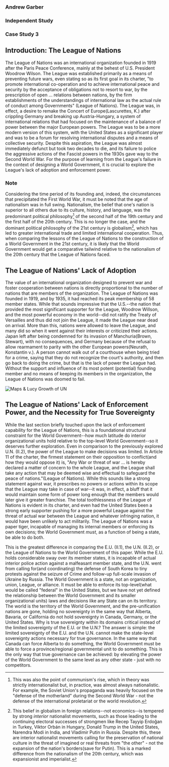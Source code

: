 ### Andrew Garber
### Independent Study 
### Case Study 3
## Introduction: The League of Nations

The League of Nations was an international organization founded in 1919 after the Paris Peace Conference, mainly at the behest of U.S. President Woodrow Wilson. The League was established primarily as a means of preventing future wars, even stating so as its first goal in its charter, "to promote international co-operation and to achieve international peace and security by the acceptance of obligations not to resort to war, by the prescription of open ... relations between nations, by the firm establishments of the understandings of international law as the actual rule of conduct among Governments" (League of Nations). The League was, in effect, a desire to remake the Concert of Europe(Lascurettes, K.) after crippling Germany and breaking up Austria-Hungary, a system of international relations that had focused on the maintenance of a balance of power between the major European powers. The League was to be a more modern version of this system, with the United States as a significant player and was to be a forum for resolving international disputes and a means of collective security. Despite this aspiration, the League was almost immediately defunct but took two decades to die, and its failure to police the aggressive actions of the Fascist powers in the 1930s gave way to the Second World War. For the purpose of learning from the League's failure in the context of designing a World Government, it is crucial to explore the League's lack of adoption and enforcement power.

### Note

Considering the time period of its founding and, indeed, the circumstances that precipitated the First World War, it must be noted that the age of nationalism was in full swing. Nationalism, the belief that one's nation is superior to all others due to its culture, history, and language, was the predominant political philosophy[^1] of the second half of the 19th century and the first half of the 20th century. This is no longer the case, and the dominant political philosophy of the 21st century is globalism[^2], which has led to greater international trade and limited international cooperation. Thus, when comparing the lessons of the League of Nations to the construction of a World Government in the 21st century, it is likely that the World Government would get a comparative tailwind relative to the nationalism of the 20th century that the League of Nations faced.

## The League of Nations' Lack of Adoption

The value of an international organization designed to prevent war and foster cooperation between nations is directly proportional to the number of nations that are members of the organization. The League of Nations was founded in 1919, and by 1935, it had reached its peak membership of 58 member states. While that sounds impressive that the U.S.--the nation that provided the most significant supporter for the League, Woodrow Willson, and the most powerful economy in the world--did not ratify the Treaty of Versailles and thus did not join the League, it made the League near dead on arrival. More than this, nations were allowed to leave the League, and many did so when it went against their interests or criticized their actions. Japan left after being condemned for its invasion of Manchuria(Brown, Stewart), with no consequences, and Germany because of the refusal to allow rearmament to parity with the other European powers(Neurath, Konstantin v.). A person cannot walk out of a courthouse when being tried for a crime, saying that they do not recognize the court's authority, and then go back to doing the crime, but that is the lack of power the League had. Without the support and influence of its most potent (potential) founding member and no means of keeping its members in the organization, the League of Nations was doomed to fail.

![Maps & Lucy Growth of UN](https://upload.wikimedia.org/wikipedia/commons/thumb/0/02/LN_member_states_animation.gif/1024px-LN_member_states_animation.gif)

## The League of Nations' Lack of Enforcement Power, and the Necessity for True Sovereignty

While the last section briefly touched upon the lack of enforcement capability for the League of Nations, this is a foundational structural constraint for the World Government--how much latitude do interior organizational units hold relative to the top-level World Government--so it deserves further exploration. Even in comparison to the previously explored U.N. (II.2), the power of the League to make decisions was limited. In Article 11 of the charter, the firmest statement on their opposition to conflict(and how they would oppose it) is, "Any War or threat of war ... is hereby declared a matter of concern to the whole League, and the League shall take any action that may be deemed wise and effectual to safeguard the peace of nations."(League of Nations). While this sounds like a strong statement against war, it prescribes no powers or actions within its scope that the League may take in case of war--it was, in effect, a bluff that it would maintain some form of power long enough that the members would later give it greater franchise. The total toothlessness of the League of Nations is evident in its charter, and even had the United States been a strong early supporter pushing for a more powerful League against the threat of actual war between the League and whatever infringing nation, it would have been unlikely to act militarily. The League of Nations was a paper tiger, incapable of managing its internal members or enforcing its own decisions; the World Government *must*, as a function of being a state, be able to do both.

This is the greatest difference in comparing the E.U. (II.1), the U.N. (II.2), or the League of Nations to the World Government of this paper. While the E.U. holds considerable sway over its member states, it is incapable of actual interior police action against a malfeasant member state, and the U.N. went from calling for(and coordinating) the defense of South Korea to tiny protests against the seizure of Crime and follow-up full-scale invasion of Ukraine by Russia. The World Government is a state, not an organization, union, League, or alliance. It must be able to enforce its top-level(what would be called "federal" in the United States, but we have not yet defined the relationship between the World Government and its smaller organizational units) laws and decisions like any State can on its territory. The world is the territory of the World Government, and the pre-unification nations are gone, holding no sovereignty in the same way that Alberta, Bavaria, or California do not hold sovereignty in Canada, Germany, or the United States. Why is true sovereignty within its domains critical instead of the limited sovereignty of the E.U. or the U.N.? The answer is simple: the limited sovereignty of the E.U. and the U.N. cannot make the state-level sovereignty actions necessary for true governance. In the same way that Canada can force Alberta to do something, the World Government must be able to force a province/regional governmental unit to do something. This is the only way that true governance can be achieved: by elevating the power of the World Government to the same level as any other state - just with no competitors.

[^1]: This was also the point of communism's rise, which in theory was strictly internationalist but, in practice, was almost always nationalistic. For example, the Soviet Union's propaganda was heavily focused on the "defense of the motherland" during the Second World War - not the defense of the international proletariat or the world revolution.

[^2]: This belief in globalism in foreign relations--not economics--is tempered by strong *interior* nationalist movements, such as those leading to the continuing electoral successes of strongmen like Recep Tayyip Erdoğan in Turkey, Viktor Orbán in Hungary, Donald Trump in the United States, Narendra Modi in India, and Vladimir Putin in Russia. Despite this, these are interior nationalist movements calling for the preservation of national culture in the threat of imagined or real threats from "the other" - not the expansion of the nation's borders(save for Putin). This is a marked difference from the nationalism of the 20th century, which was expansionist and imperialist.
